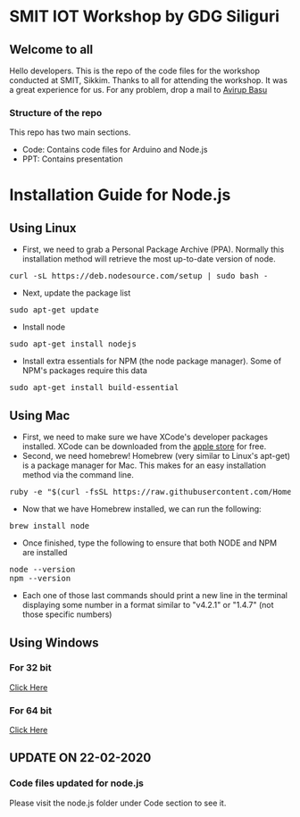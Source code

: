 # SMIT IOT Workshop by GDG Siliguri

## Welcome to all

Hello developers. This is the repo of the code files for the workshop conducted at SMIT, Sikkim. Thanks to all for attending the workshop. It was a great experience for us. 
For any problem, drop a mail to [Avirup Basu](mailto:avirup.basu@live.com?subject=[GitHub%20SMIT%20WORKSHOP])

### Structure of the repo

This repo has two main sections. 
* Code: Contains code files for Arduino and Node.js
* PPT: Contains presentation 


# Installation Guide for Node.js

## Using Linux
* First, we need to grab a Personal Package Archive (PPA). Normally this installation method will retrieve the most up-to-date version of node.
<pre>curl -sL https://deb.nodesource.com/setup | sudo bash - </pre>
* Next, update the package list
<pre>sudo apt-get update</pre>
* Install node
<pre>sudo apt-get install nodejs</pre>
* Install extra essentials for NPM (the node package manager).  Some of NPM's packages require this data
<pre>sudo apt-get install build-essential</pre>

## Using Mac
* First, we need to make sure we have XCode's developer packages installed.  XCode can be downloaded from the [apple store](https://itunes.apple.com/us/app/xcode/id497799835?mt=12) for free.
* Second, we need homebrew! Homebrew (very similar to Linux's apt-get) is a package manager for Mac.  This makes for an easy installation method via the command line.  
<pre>ruby -e "$(curl -fsSL https://raw.githubusercontent.com/Homebrew/install/master/install)"</pre>
* Now that we have Homebrew installed, we can run the following:
<pre>brew install node</pre>
* Once finished, type the following to ensure that both NODE and NPM are installed
<pre>
node --version
npm --version
</pre>
* Each one of those last commands should print a new line in the terminal displaying some number in a format similar to "v4.2.1" or "1.4.7" (not those specific numbers)

## Using Windows
### For 32 bit
  [Click Here](https://nodejs.org/dist/v12.14.1/node-v12.14.1-x86.msi)
### For 64 bit
  [Click Here](https://nodejs.org/dist/v12.14.1/node-v12.14.1-x64.msi)


## UPDATE ON 22-02-2020

### Code files updated for node.js
Please visit the node.js folder under Code section to see it.  

  
